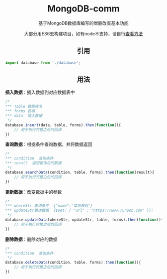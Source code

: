 <div align="center">
  <h1>MongoDB-comm</h1>
  <p>基于MongoDB数据库编写的增删改查基本功能<p>
  <p>大部分用ES6去构建项目，如有node不支持，请自行<a href="http://www.jianshu.com/p/a9c27b80af9d" target="#">查看方法</a></p>
</div>

<h2 align="center">引用</h2>

```js
import database from './database';
```

<h2 align="center">用法</h2>

**插入数据**：插入数据到对应数据表中
```js
/*
*** table 数据库名
*** forms 表明
*** data  插入数据
 */
database.insert(data, table, forms).then(function(){
	// 用于执行完整之后的回调
})
```

**查询数据**：根据条件查询数据，并将数据返回
```js
/*
*** condition  查询条件
*** result  返回查询后的数据
 */
database.searchData(condition, table, forms).then(function(result){
	// 用于执行完整之后的回调
})
```

**更新数据**：改变数据中的参数
```js
/*
*** whereStr 查询条件  {"name":'菜鸟教程'}
*** updateStr更改数据  {$set: { "url" : "https://www.runoob.com" }};
 */
database.updateData(whereStr, updateStr, table, forms).then(function(){
	// 用于执行完整之后的回调
})
```

**删除数据**：删除对应的数据
```js
/*
*** condition  查询条件
 */
database.deleteData(condition, table, forms).then(function(){
	// 用于执行完整之后的回调
})
```

